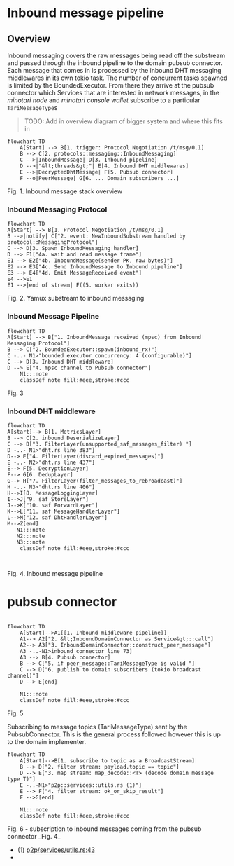 # Inbound message pipeline

## Overview
Inbound messaging covers the raw messages being read off the substream and passed through the inbound pipeline
to the domain pubsub connector. Each message that comes in is processed by the inbound DHT messaging middlewares
in its own tokio task. The number of concurrent tasks spawned is limited by the BoundedExecutor. From there they arrive
at the pubsub connector which 
Services that are interested in network messages, in the _minotari node_ and _minotari console wallet_ subscribe to a
particular `TariMessageType`s 

> TODO: Add in overview diagram of bigger system and where this fits in

```mermaid
flowchart TD
    A[Start] --> B[1. trigger: Protocol Negotiation /t/msg/0.1]
    B --> C[2. protocols::messaging::InboundMessaging]
    C -->|InboundMessage| D[3. Inbound pipeline]
    D -->|"&lt;threads&gt;"| E[4. Inbound DHT middlewares]
    E -->|DecryptedDhtMessage| F[5. Pubsub connector]
    F --o|PeerMessage| G[6. ... Domain subscribers ...]
```
<figcaption>Fig. 1. Inbound message stack overview</figcaption>

### Inbound Messaging Protocol 

```mermaid
flowchart TD
A[Start] --> B[1. Protocol Negotiation /t/msg/0.1]
B -->|notify| C["2. event: NewInboundSubstream handled by protocol::MessagingProtocol"]
C --> D[3. Spawn InboundMessaging handler]
D --> E1["4a. wait and read message frame"]
E1 --> E2["4b. InboundMessage(sender PK, raw bytes)"]
E2 --> E3["4c. Send InboundMessage to Inbound pipeline"]
E3 --> E4["4d. Emit MessageReceived event"]
E4 -->E1
E1 -->|end of stream| F((5. worker exits))

```
<figcaption>Fig. 2. Yamux substream to inbound messaging</figcaption>

### Inbound Message Pipeline

```mermaid
flowchart TD
A[Start] --> B["1. InboundMessage received (mpsc) from Inbound Messaging Protocol"]
B --> C["2. BoundedExecutor::spawn(inbound_rx)"]
C -..- N1>"bounded executor concurrency: 4 (configurable)"]
C --> D[3. Inbound DHT middleware]
D --> E["4. mpsc channel to Pubsub connector"]
    N1:::note
    classDef note fill:#eee,stroke:#ccc
```
<figcaption>Fig. 3</figcaption>

### Inbound DHT middleware
```mermaid
flowchart TD
A[start]--> B[1. MetricsLayer]
B --> C[2. inbound DeserializeLayer]
C --> D["3. FilterLayer(unsupported_saf_messages_filter) "]
D -..- N1>"dht.rs line 383"]
D--> E["4. FilterLayer(discard_expired_messages)"]
E -..- N2>"dht.rs line 437"]
E--> F[5. DecryptionLayer]
F--> G[6. DedupLayer]
G--> H["7. FilterLayer(filter_messages_to_rebroadcast)"]
H -..- N3>"dht.rs line 406"]
H-->I[8. MessageLoggingLayer]
I-->J["9. saf StoreLayer"]
J-->K["10. saf ForwardLayer"]
K-->L["11. saf MessageHandlerLayer"]
L-->M["12. saf DhtHandlerLayer"]
M-->Z[end]
   N1:::note
   N2:::note
   N3:::note
    classDef note fill:#eee,stroke:#ccc



```
<figcaption>Fig. 4. Inbound message pipeline</figcaption>

# pubsub connector

```mermaid

flowchart TD
    A[Start]-->A1[[1. Inbound middleware pipeline]]
    A1--> A2["2. &lt;InboundDomainConnector as Service&gt;::call"]
    A2--> A3["3. InboundDomainConnector::construct_peer_message"]
    A3 -..-N1>inbound_connector line 73]
    A3 --> B[4. Pubsub connector]
    B --> C["5. if peer_message::TariMessageType is valid "]
    C --> D["6. publish to domain subscribers (tokio broadcast channel)"]
    D --> E[end]

    N1:::note
    classDef note fill:#eee,stroke:#ccc
```
<figcaption>Fig. 5</figcaption>

Subscribing to message topics (TariMessageType) sent by the PubsubConnector.
This is the general process followed however this is up to the domain implementer.

```mermaid
flowchart TD
    A[Start]-->B[1. subscribe to topic as a BroadcastStream]
    B --> D["2. filter stream: payload.topic == topic"]
    D --> E["3. map stream: map_decode::<T> (decode domain message type T)"]
    E -..-N1>"p2p::services::utils.rs (1)"]
    E --> F["4. filter stream: ok_or_skip_result"]
    F -->G[end]

    N1:::note
    classDef note fill:#eee,stroke:#ccc

```
<figcaption>Fig. 6 - subscription to inbound messages coming from the pubsub connector _Fig. 4_</figcaption>

* (1) [p2p/services/utils.rs:43](https://github.com/tari-project/tari/blob/08ba91af3031aa2a3c5357a5f494f95f9c8a0049/base_layer/p2p/src/services/utils.rs#L43)
* 

